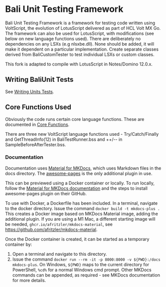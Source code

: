 # Bali Unit Testing Framework

Bali Unit Testing Framework is a framework for testing code written using VoltScript, the evolution of LotusScript delivered as part of HCL Volt MX Go. The framework can also be used for LotusScript, with modifications (see below on new language functions used). There are deliberately no dependencies on any LSXs (e.g nlsxbe.dll). None should be added, it will make it dependent on a particular implementation. Create separate classes derived from BaliCustomTester to test individual LSXs or custom classes.

This fork is adapted to compile with LotusScript in Notes/Domino 12.0.x.

## Writing BaliUnit Tests

See [Writing Units Tests](/docs/Writing-Unit-Tests/index.md).

## Core Functions Used

Obviously the code runs certain core language functions. These are documented in [Core Functions](/docs/CoreFunctions.md).

There are three new VoltScript language functions used - Try/Catch/Finally and GetThreadInfo(12) in BaliTestRunner.bss and ++/-- in SampleBeforeAfterTester.bss.

### Documentation

Documentation uses [Material for MKDocs](https://squidfunk.github.io/mkdocs-material/getting-started/#installation), which uses Markdown files in the docs directory. The [awesome-pages](https://github.com/lukasgeiter/mkdocs-awesome-pages-plugin) is the only additional plugin in use.

This can be previewed using a Docker container or locally. To run locally, follow the [Material for MKDocs documentation](https://squidfunk.github.io/mkdocs-material/getting-started/#with-pip) and the steps to install awesome-pages plugin on their GitHub.

To use with Docker, a Dockerfile has been included. In a terminal, navigate to the docker directory. Issue the command `docker build -t mkdocs-plus .` This creates a Docker image based on MKDocs Material image, adding the additional plugin. If you are using a M1 Mac, a different starting image will be needed, `ghcr.io/afritzler/mkdocs-material`, see https://github.com/afritzler/mkdocs-material.

Once the Docker container is created, it can be started as a temporary container by:

1. Open a terminal and navigate to this directory.
2. Issue the command `docker run --rm -it -p 8000:8000 -v ${PWD}:/docs mkdocs-plus`. On Windows, `${PWD}` maps to the current directory for PowerShell, `%cd%` for a normal Windows cmd prompt. Other MKDocs commands can be appended, as required - see MKDocs documentation for more details.
